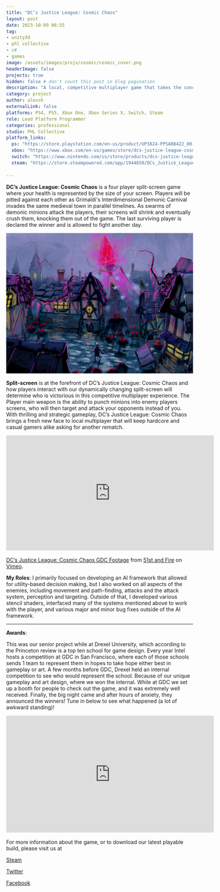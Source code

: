 ```yaml
---
title: "DC’s Justice League: Cosmic Chaos"
layout: post
date: 2023-10-09 06:55
tag: 
- unity3d
- phl collective
- c#
- games
image: /assets/images/projs/cosmic/cosmic_cover.png
headerImage: false
projects: true
hidden: false # don't count this post in blog pagination
description: "A local, competitive multiplayer game that takes the concept of split-screen and turns it into an integral game mechanic"
category: project
author: alexsh
externalLink: false
platforms: PS4, PS5, Xbox One, Xbox Series X, Switch, Steam
role: Lead Platform Programmer
categories: professional
studio: PHL Collective
platform_links:
  ps: "https://store.playstation.com/en-us/product/UP3824-PPSA08422_00-JUSTICEBASEGAME1"
  xbox: "https://www.xbox.com/en-us/games/store/dcs-justice-league-cosmic-chaos/9nm1cjpxhc8k"
  switch: "https://www.nintendo.com/us/store/products/dcs-justice-league-cosmic-chaos-switch/"
  steam: "https://store.steampowered.com/app/1944850/DCs_Justice_League_Cosmic_Chaos/"

---
```


**DC’s Justice League: Cosmic Chaos** is a four player split-screen game where your health is represented by the size of your screen. Players will be pitted against each other as Grimaldi's Interdimensional Demonic Carnival invades the same medieval town in parallel timelines. As swarms of demonic minions attack the players, their screens will shrink and eventually crush them, knocking them out of the game. The last surviving player is declared the winner and is allowed to fight another day.


![Conceptual Art](/assets/images/mog/mog_concept.jpg)

**Split-screen** is at the forefront of DC’s Justice League: Cosmic Chaos and how players interact with our dynamically changing split-screen will determine who is victorious in this competitive multiplayer experience. The Player main weapon is the ability to punch minions into enemy players screens, who will then target and attack your opponents instead of you. With thrilling and strategic gameplay, DC’s Justice League: Cosmic Chaos brings a fresh new face to local multiplayer that will keep hardcore and casual gamers alike asking for another rematch.

<p align="center">
<iframe width="560" height="310" src="https://player.vimeo.com/video/159974647" frameborder="0" allowfullscreen></iframe>


<p><a href="https://vimeo.com/159974647">DC’s Justice League: Cosmic Chaos GDC Footage</a> from <a href="https://vimeo.com/51standfire">51st and Fire</a> on <a href="https://vimeo.com">Vimeo</a>.</p>
</p>


**My Roles**:
I primarily focused on developing an AI framework that allowed for utility-based decision making, but I also worked on all aspects of the enemies, including movement and path-finding, attacks and the attack system, perception and targeting. Outside of that, I developed various stencil shaders, interfaced many of the systems mentioned above to work with the player, and various major and minor bug fixes outside of the AI framework.

---

**Awards**:

This was our senior project while at Drexel University, which according to the Princeton review is a top ten school for game design. Every year Intel hosts a competition at GDC in San Francisco, where each of those schools sends 1 team to represent them in hopes to take hope either best in gameplay or art. A few months before GDC, Drexel held an internal competition to see who would represent the school. Because of our unique gameplay and art design, where we won the internal. While at GDC we set up a booth for people to check out the game, and it was extremely well received. Finally, the big night came and after hours of anxiety, they announced the winners! Tune in below to see what happened (a lot of awkward standing)!

<p align="center">
<iframe width="560" height="315" src="https://www.youtube.com/embed/tc7AbJmcaMo" frameborder="0" allow="autoplay; encrypted-media" allowfullscreen></iframe>
</p>

For more information about the game, or to download our latest playable build, please visit us at 

[Steam](https://steamcommunity.com/sharedfiles/filedetails/?id=697493532)

[Twitter](https://twitter.com/51standfire)

[Facebook](https://www.facebook.com/Mirrors-of-Grimaldi-1119154781450348/)
